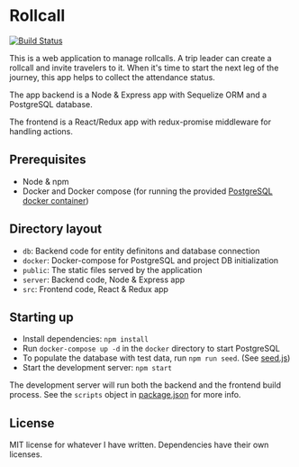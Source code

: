 # Rollcall

[![Build Status](https://travis-ci.org/satuomainen/rollcall.svg?branch=master)](https://travis-ci.org/satuomainen/rollcall)

This is a web application to manage rollcalls. A trip leader can create a rollcall and invite
travelers to it. When it's time to start the next leg of the journey, this app helps to collect
the attendance status.

The app backend is a Node & Express app with Sequelize ORM and a PostgreSQL database.

The frontend is a React/Redux app with redux-promise middleware for handling actions.

## Prerequisites

* Node & npm
* Docker and Docker compose (for running the provided [PostgreSQL docker container](docker/README.md))

## Directory layout

* `db`: Backend code for entity definitons and database connection
* `docker`: Docker-compose for PostgreSQL and project DB initialization
* `public`: The static files served by the application
* `server`: Backend code, Node & Express app
* `src`: Frontend code, React & Redux app

## Starting up

* Install dependencies: `npm install`
* Run `docker-compose up -d` in the `docker` directory to start PostgreSQL
* To populate the database with test data, run `npm run seed`. (See [seed.js](db/seed.js))
* Start the development server: `npm start`

The development server will run both the backend and the frontend build process. See the `scripts`
object in [package.json](package.json) for more info. 

## License

MIT license for whatever I have written. Dependencies have their own licenses. 

